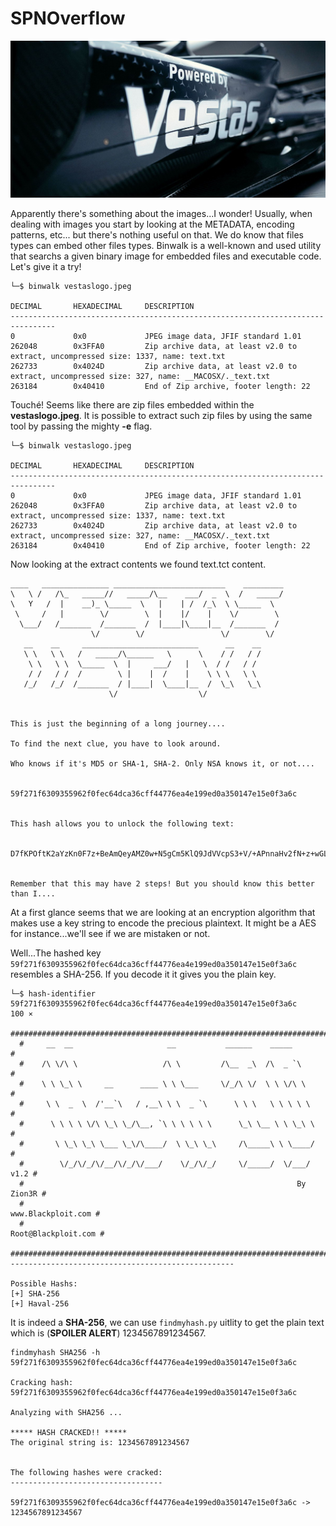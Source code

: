 # SPNOverflow


![](vestaslogo.jpeg)

Apparently there's something about the images...I wonder!
Usually, when dealing with images you start by looking at the METADATA, encoding patterns, etc... but there's nothing useful on that.
We do know that files types can embed other files types. Binwalk is a well-known and used utility that searchs a given binary image for embedded files and executable code. Let's give it a try!

```
└─$ binwalk vestaslogo.jpeg     

DECIMAL       HEXADECIMAL     DESCRIPTION
--------------------------------------------------------------------------------
0             0x0             JPEG image data, JFIF standard 1.01
262048        0x3FFA0         Zip archive data, at least v2.0 to extract, uncompressed size: 1337, name: text.txt
262733        0x4024D         Zip archive data, at least v2.0 to extract, uncompressed size: 327, name: __MACOSX/._text.txt
263184        0x40410         End of Zip archive, footer length: 22
 ```
 Touché! Seems like there are zip files embedded within the **vestaslogo.jpeg**. It is possible to extract such zip files by using the same tool by passing the mighty **-e** flag.
 
 ```
 └─$ binwalk vestaslogo.jpeg     

DECIMAL       HEXADECIMAL     DESCRIPTION
--------------------------------------------------------------------------------
0             0x0             JPEG image data, JFIF standard 1.01
262048        0x3FFA0         Zip archive data, at least v2.0 to extract, uncompressed size: 1337, name: text.txt
262733        0x4024D         Zip archive data, at least v2.0 to extract, uncompressed size: 327, name: __MACOSX/._text.txt
263184        0x40410         End of Zip archive, footer length: 22
 ```
 Now looking at the extract contents we found text.tct content.
 
 ```
 ____   _______________ _________________________    _________
\   \ /   /\_   _____//   _____/\__    ___/  _  \  /   _____/
 \   Y   /  |    __)_ \_____  \   |    | /  /_\  \ \_____  \ 
  \     /   |        \/        \  |    |/    |    \/        \
   \___/   /_______  /_______  /  |____|\____|__  /_______  /
                   \/        \/                 \/        \/ 
    __    __     __________________________      __    __    
    \ \   \ \   /   _____/\______   \      \    / /   / /    
     \ \   \ \  \_____  \  |     ___/   |   \  / /   / /     
     / /   / /  /        \ |    |  /    |    \ \ \   \ \     
    /_/   /_/  /_______  / |____|  \____|__  /  \_\   \_\    
                       \/                  \/                
                                                             

This is just the beginning of a long journey....

To find the next clue, you have to look around.

Who knows if it's MD5 or SHA-1, SHA-2. Only NSA knows it, or not....


59f271f6309355962f0fec64dca36cff44776ea4e199ed0a350147e15e0f3a6c


This hash allows you to unlock the following text:


D7fKPOftK2aYzKn0F7z+BeAmQeyAMZ0w+N5gCm5KlQ9JdVVcpS3+V/+APnnaHv2fN+z+wGLyI+1oS7FzszN5vbz/sNyt98/vcLYR7RJDb3cSQi8gV0Q5VgrtqVoksQ+F43l+7cdesdHZbCoc84/aJA==


Remember that this may have 2 steps! But you should know this better than I....

 ```
 At a first glance seems that we are looking at an encryption algorithm that makes use a key string to encode the precious plaintext. It might be a AES for instance...we'll see if we are mistaken or not.
 
 Well...The hashed key `59f271f6309355962f0fec64dca36cff44776ea4e199ed0a350147e15e0f3a6c` resembles a SHA-256. If you decode it it gives you the plain key.
 
 ```
 └─$ hash-identifier 59f271f6309355962f0fec64dca36cff44776ea4e199ed0a350147e15e0f3a6c                          100 ⨯
   #########################################################################
   #     __  __                     __           ______    _____           #
   #    /\ \/\ \                   /\ \         /\__  _\  /\  _ `\         #
   #    \ \ \_\ \     __      ____ \ \ \___     \/_/\ \/  \ \ \/\ \        #
   #     \ \  _  \  /'__`\   / ,__\ \ \  _ `\      \ \ \   \ \ \ \ \       #
   #      \ \ \ \ \/\ \_\ \_/\__, `\ \ \ \ \ \      \_\ \__ \ \ \_\ \      #
   #       \ \_\ \_\ \___ \_\/\____/  \ \_\ \_\     /\_____\ \ \____/      #
   #        \/_/\/_/\/__/\/_/\/___/    \/_/\/_/     \/_____/  \/___/  v1.2 #
   #                                                             By Zion3R #
   #                                                    www.Blackploit.com #
   #                                                   Root@Blackploit.com #
   #########################################################################
--------------------------------------------------

Possible Hashs:
[+] SHA-256
[+] Haval-256
 
 ```
 
 It is indeed a **SHA-256**, we can use `findmyhash.py` uitlity to get the plain text which is (**SPOILER ALERT**) 1234567891234567.
 
 ``` 
 findmyhash SHA256 -h 59f271f6309355962f0fec64dca36cff44776ea4e199ed0a350147e15e0f3a6c

Cracking hash: 59f271f6309355962f0fec64dca36cff44776ea4e199ed0a350147e15e0f3a6c

Analyzing with SHA256 ...

***** HASH CRACKED!! *****
The original string is: 1234567891234567 


The following hashes were cracked:
----------------------------------

59f271f6309355962f0fec64dca36cff44776ea4e199ed0a350147e15e0f3a6c -> 1234567891234567 

```


 
 
